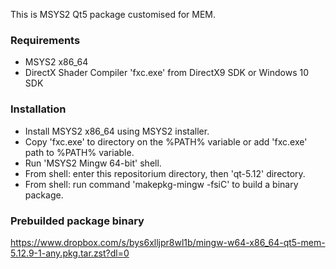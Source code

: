 This is MSYS2 Qt5 package customised for MEM.

### Requirements ###
 - MSYS2 x86_64
 - DirectX Shader Compiler 'fxc.exe' from DirectX9 SDK or Windows 10 SDK

### Installation ###
 - Install MSYS2 x86_64 using MSYS2 installer.
 - Copy 'fxc.exe' to directory on the %PATH% variable or add 'fxc.exe' path to %PATH% variable.
 - Run 'MSYS2 Mingw 64-bit' shell.
 - From shell: enter this repositorium directory, then 'qt-5.12' directory.
 - From shell: run command 'makepkg-mingw -fsiC' to build a binary package.

### Prebuilded package binary ###

https://www.dropbox.com/s/bys6xlljpr8wl1b/mingw-w64-x86_64-qt5-mem-5.12.9-1-any.pkg.tar.zst?dl=0

